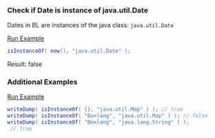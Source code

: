 ### Check if Date is instance of java.util.Date

Dates in BL are instances of the java class: `java.util.Date`

<a href="https://try.boxlang.io/?code=eJzLLPbMKy5JzEtO9U%2FTUMjLL9fQ1FFQykosS9QrLcnM0XNJLElVUtC05gIAKTkNDA%3D%3D" target="_blank">Run Example</a>

```java
isInstanceOf( now(), "java.util.Date" );

```

Result: false

### Additional Examples

<a href="https://try.boxlang.io?code=eJwrL8osSXUpzS3QUMgs9swrLknMS071T9NQqK7VUVDKSixL1CstyczR800sUFLQVNC0VtDXVygpKk3lKselU8kpvyInMS9dCbcBaYk5xaSYAOLoBZcUZQLFwIZwwZ0BABvAPcs%3D" target="_blank">Run Example</a>

```java
writeDump( isInstanceOf( {}, "java.util.Map" ) ); // true
writeDump( isInstanceOf( "Boxlang", "java.util.Map" ) ); // false
writeDump( isInstanceOf( "Boxlang", "java.lang.String" ) );
 // true

```


